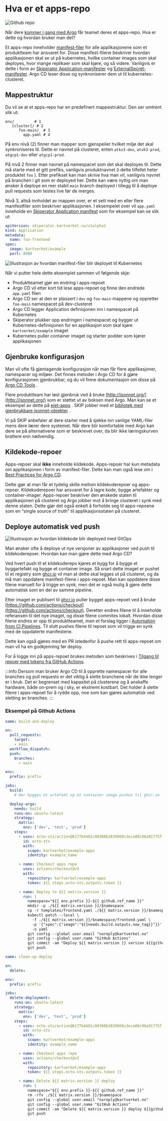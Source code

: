 # Hva er et apps-repo

![Github repo](images/555810821.png)

Når dere [kommer i gang med Argo](./01-komme-i-gang-med-argocd.md) får teamet deres et apps-repo. Hva er dette og hvordan bruker man det?

Et apps-repo inneholder [manifest-filer](https://kartverket.atlassian.net/wiki/spaces/SKIPDOK/pages/306873095) for alle applikasjonene som et produktteam har ansvaret for. Disse manifest-filene beskriver hvordan applikasjonen skal se ut på kubernetes, hvilke container images som skal deployes, hvor mange replikaer som skal kjøre, og så videre. Vanligvis er dette i form av [Skiperator Application-manifester](https://github.com/kartverket/skiperator) og [ExternalSecret-manifester](https://kartverket.atlassian.net/wiki/spaces/SKIPDOK/pages/554566739). Argo CD leser disse og synkroniserer dem ut til kubernetes-clusteret.

## Mappestruktur

Du vil se at et apps-repo har en predefinert mappestruktur. Den ser omtrent slik ut:

```code
env/         # 1
   [cluster]/ # 2
      foo-main/  # 3
        app.yaml # 4
```

På env nivå (2) finner man mapper som gjenspeiler hvilket miljø det skal synkroniseres til. Dette er navnet på clusteret, enten `atkv3-dev`, `atvk3-prod`, `atgcp1-dev` eller `atgcp1-prod`.

På nivå 2 finner man navnet på namespacet som det skal deployes til. Dette må starte med et gitt prefiks, vanligvis produktnavnet (i dette tilfellet heter produktet `foo` ). Etter prefikset kan man skrive hva man vil, vanligvis navnet på branchen i git som er deployed her. Dette kan være nyttig om man ønsker å deploye en mer stabil `main` branch deployed i tillegg til å deploye pull requests som testes live før de merges.

Nivå 3, altså innholdet av mappen over, er et sett med en eller flere manifestfiler som beskriver applikasjonen. I eksempelet over vil `app.yaml` inneholde en [Skiperator Application manifest](https://github.com/kartverket/skiperator) som for eksempel kan se slik ut:

```yaml
apiVersion: skiperator.kartverket.no/v1alpha1
kind: Application
metadata:
  name: foo-frontend
spec:
  image: kartverket/example
  port: 8080
```

![Illustrasjon av hvordan manifest-filer blir deployet til Kubernetes](images/argo-cd-apps-repos.png)

Når vi putter hele dette eksemplet sammen vil følgende skje:

- Produktteamet gjør en endring i apps-repoet
- Argo CD vil etter kort tid lese apps-repoet og finne den endrede `app.yaml` filen
- Argo CD ser at den er plassert i `dev` og `foo-main` mappene og oppretter `foo-main` namespacet på dev-clusteret
- Argo CD legger Application definisjonen inn i namespacet på Kubernetes
- Skiperator plukker opp endringen i namespacet og bygger ut Kubernetes-definisjonen for en applikasjon som skal kjøre `kartverket/example` imaget
- Kubernetes puller container imaget og starter podder som kjører applikasjonen

## Gjenbruke konfigurasjon

Man vil ofte få gjentagende konfigurasjon når man får flere applikasjoner, namespacer og miljøer. Det finnes metoder i Argo CD for å gjøre konfigurasjonen gjenbrukbar, og du vil finne dokumentasjon om disse på [Argo CD Tools](https://argo-cd.readthedocs.io/en/stable/user-guide/application_sources/) .

Flere produktteam har løst gjenbruk ved å bruke [http://jsonnet.org/](http://jsonnet.org/) som er støttet ut av boksen med Argo. Man kan se et eksempel av dette på [eiet-apps](https://github.com/kartverket/eiet-apps) . SKIP jobber med et [bibliotek med gjenbrukbare jsonnet-objekter](https://github.com/kartverket/wip-skip-libsonnet) .

Vi på SKIP anbefaler at dere starter med å sjekke inn vanlige YAML-filer mens dere lærer dere systemet. Når dere blir komfortable med Argo kan dere se på alternativene som er beskrevet over, da blir ikke læringskurven brattere enn nødvendig.

## Kildekode-repoer

Apps-repoer skal **ikke** inneholde kildekode. Apps-repoer har kun metadata om applikasjonen i form av manifest-filer. Dette kan man også lese om i [Best Practices for Argo CD](https://argo-cd.readthedocs.io/en/stable/user-guide/best_practices/#separating-config-vs-source-code-repositories).

Dette gjør at man får et tydelig skille mellom kildekoderepoer og apps-repoer. Kildekoderepoer har ansvaret for å lagre kode, bygge artefakter og container-imager. Apps-repoer beskriver den ønskede staten til applikasjonen på clusteret og Argo jobber mot å bringe clusteret i synk med denne staten. Dette gjør det også enkelt å forholde seg til apps-repoene som en “single source of truth” til applikasjonsstaten på clusteret.

## Deploye automatisk ved push

![Illustrasjon av hvordan kildekode blir deployed med GitOps](images/555483143.png)

Man ønsker ofte å deploye ut nye versjoner av applikasjoner ved push til kildekoderepoer. Hvordan kan man gjøre dette med Argo CD?

Ved hvert push til et kildekoderepo kjøres et bygg for å bygge et byggartefakt og bygge et container image. Så snart dette imaget er pushet til et registry som [ghcr.io](http://ghcr.io/) vil man at dette skal legges ut på clusteret, og da må man oppdatere manifest-filene i apps-repoet. Man kan oppdatere disse filene manuelt for å trigge en synk, men det er også mulig å gjøre dette automatisk som en del av samme pipeline.

Etter imaget er publisert til [ghcr.io](http://ghcr.io/) puller bygget apps-repoet ved å bruke [https://github.com/actions/checkout](https://github.com/actions/checkout). Deretter endres filene til å inneholde referansen til det nye imaget, og disse filene commites lokalt. Hvordan disse filene endres er opp til produktteamet, men et forslag ligger i [Automation from CI Pipelines](https://argo-cd.readthedocs.io/en/stable/user-guide/ci_automation/). Til slutt pushes filene til repoet som vil trigge en synk med de oppdaterte manifestene.

Dette kan også gjøres med en PR istedenfor å pushe rett til apps-repoet om man vil ha en godkjenning før deploy.

For å logge inn på apps-repoet brukes metoden som beskrives i [Tilgang til repoer med tokens fra GitHub Actions](../08-github-actions/tilgang-til-repoer-med-tokens-fra-github-actions.md).

:::info
Dersom man bruker Argo CD til å opprette namespacer for alle branches og pull requests er det viktig å slette branchene når de ikke lenger er i bruk. Det er begrenset med kapasitet på clusterene og å anskaffe hardware, både on-prem og i sky, er ekstremt kostbart. Det holder å slette filene i apps-repoet for å rydde opp, noe som kan gjøres automatisk ved sletting av branches.
:::

### Eksempel på Github Actions

```yaml
name: build-and-deploy

on:
  pull_requests:
    target:
    - main
  workflow_dispatch:
  push:
    branches:
      - main

env:
  prefix: prefix

jobs:
  build:
    # Her bygges et artefakt og et container image pushes til ghcr.io

  deploy-argo:
    needs: build
    runs-on: ubuntu-latest
    strategy:
      matrix:
        env: ['dev', 'test', 'prod']
    steps:
      - uses: octo-sts/action@6177b4481c00308b3839969c3eca88c96a91775f # v1.0.0
        id: octo-sts
        with:
          scope: kartverket/example-apps
          identity: example_name

      - name: Checkout apps repo
        uses: actions/checkout@v3
        with:
          repository: kartverket/example-apps
          token: ${{ steps.octo-sts.outputs.token }}

      - name: Deploy to ${{ matrix.version }}
        run: |
          namespace="${{ env.prefix }}-${{ github.ref_name }}"
          mkdir -p ./${{ matrix.version }}/$namespace
          cp -r templates/frontend.yaml ./${{ matrix.version }}/$namespace/frontend.yaml
          kubectl patch --local \
            -f ./${{ matrix.version }}/$namespace/frontend.yaml \
            -p '{"spec":{"image":"${{needs.build.outputs.new_tag}}"}}' \
            -o yaml
          git config --global user.email "noreply@kartverket.no"
          git config --global user.name "GitHub Actions"
          git commit -am "Deploy ${{ matrix.version }} version ${{github.ref_name}}"
          git push
```

```yaml
name: clean-up-deploy

on:
  delete:

env:
  prefix: prefix

jobs:
  delete-deployment:
    runs-on: ubuntu-latest
    strategy:
      matrix:
        env: ['dev', 'test', 'prod']
    steps:
      - uses: octo-sts/action@6177b4481c00308b3839969c3eca88c96a91775f # v1.0.0
        id: octo-sts
        with:
          scope: kartverket/example-apps
          identity: example_name

      - name: Checkout apps repo
        uses: actions/checkout@v3
        with:
          repository: kartverket/example-apps
          token: ${{ steps.octo-sts.outputs.token }}

      - name: Delete ${{ matrix.version }} deploy
        run: |
          namespace="${{ env.prefix }}-${{ github.ref_name }}"
          rm -rfv ./${{ matrix.version }}/$namespace
          git config --global user.email "noreply@kartverket.no"
          git config --global user.name "GitHub Actions"
          git commit -am "Delete ${{ matrix.version }} deploy ${{github.ref_name}}"
          git push

```
